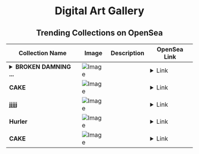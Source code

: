 <div align="center">

# Digital Art Gallery

## Trending Collections on OpenSea

| Collection Name                       | Image                                                                                     | Description                       | OpenSea Link                                                                                          |
|---------------------------------------|-------------------------------------------------------------------------------------------|-----------------------------------|--------------------------------------------------------------------------------------------------------|
| **<details><summary>BROKEN DAMNING ...</summary>BROKEN DAMNING TORTURE COLD SORROW</details>** | ![Image](https://i.seadn.io/s/raw/files/5a9aaf937491a2edb263311bfa93a1f1.png?w=500&auto=format?w=200&auto=format) |  | <details><summary>Link</summary>[BROKEN DAMNING TORTURE COLD SORROW](https://opensea.io/collection/broken-damning-torture-cold-sorrow)</details> |
| **CAKE** | ![Image](https://i.seadn.io/s/raw/files/7c5a0a3c5ee596ec054b1082fe52c902.jpg?w=500&auto=format?w=200&auto=format) |  | <details><summary>Link</summary>[CAKE](https://opensea.io/collection/cake-11911)</details> |
| **jjjjj** | ![Image](https://i.seadn.io/s/raw/files/0fbc668694867936dfc86c86c33632df.jpg?w=500&auto=format?w=200&auto=format) |  | <details><summary>Link</summary>[jjjjj](https://opensea.io/collection/jjjjj-5)</details> |
| **Hurler** | ![Image](https://i.seadn.io/s/raw/files/ddc84c58980bfa619837634cf4460983.jpg?w=500&auto=format?w=200&auto=format) |  | <details><summary>Link</summary>[Hurler](https://opensea.io/collection/hurler)</details> |
| **CAKE** | ![Image](https://i.seadn.io/s/raw/files/94ec76f20844a325d101420afa2e6180.jpg?w=500&auto=format?w=200&auto=format) |  | <details><summary>Link</summary>[CAKE](https://opensea.io/collection/cake-11910)</details> |

</div>